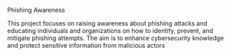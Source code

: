 Phishing Awareness

  This project focuses on raising awareness about phishing attacks and educating individuals and organizations on how to identify, prevent, and mitigate phishing attempts. The aim is to enhance cybersecurity knowledge and protect sensitive information from malicious actors
